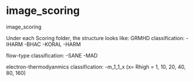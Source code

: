 # image_scoring
image_scoring


Under each Scoring folder, the structure looks like:
GRMHD classification:
-IHARM
-BHAC
-KORAL
-HARM

flow-type classification:
-SANE
-MAD

electron-thermodyanmics classification:
-m_1_1_x (x= Rhigh = 1, 10, 20, 40, 80, 160)


